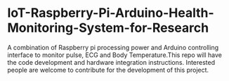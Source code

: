 # IoT-Raspberry-Pi-Arduino-Health-Monitoring-System-for-Research
A combination of Raspberry pi processing power and Arduino controlling interface to monitor pulse, ECG and Body Temperature.This repo will have the code development and hardware integration instructions. Interested people are welcome to contribute for the development of this project.


